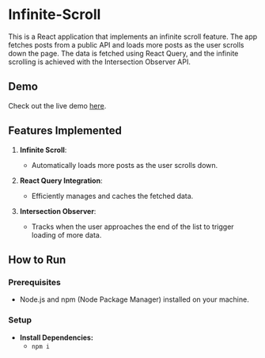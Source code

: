 # Infinite-Scroll
This is a React application that implements an infinite scroll feature. The app fetches posts from a public API and loads more posts as the user scrolls down the page. The data is fetched using React Query, and the infinite scrolling is achieved with the Intersection Observer API.

## Demo

Check out the live demo [here](https://github.com/Ziad2024/Infinite-Scroll).

## Features Implemented

1. **Infinite Scroll**: 
    - Automatically loads more posts as the user scrolls down.

2. **React Query Integration**: 
    - Efficiently manages and caches the fetched data.

3. **Intersection Observer**: 
    - Tracks when the user approaches the end of the list to trigger loading of more data.

## How to Run

### Prerequisites

 - Node.js and npm (Node Package Manager) installed on your machine.

### Setup

 - **Install Dependencies:**
   - `npm i`
